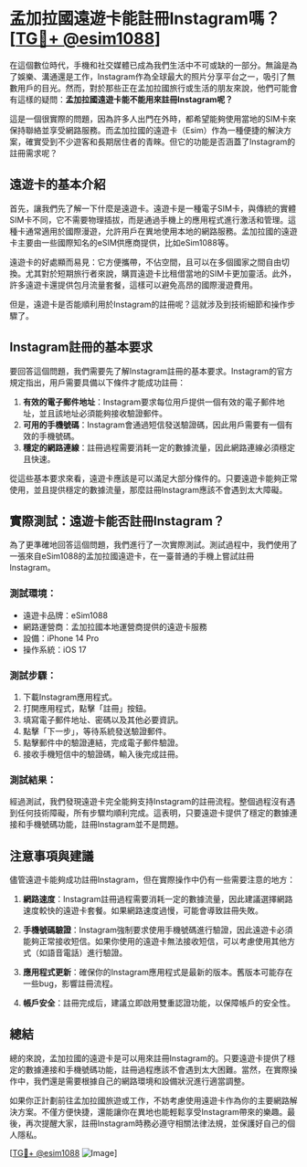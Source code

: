 # 孟加拉國遠遊卡能註冊Instagram嗎？[[TG💪+ @esim1088](https://t.me/s/esim1088)]

在這個數位時代，手機和社交媒體已成為我們生活中不可或缺的一部分。無論是為了娛樂、溝通還是工作，Instagram作為全球最大的照片分享平台之一，吸引了無數用戶的目光。然而，對於那些正在孟加拉國旅行或生活的朋友來說，他們可能會有這樣的疑問：**孟加拉國遠遊卡能不能用來註冊Instagram呢？**

這是一個很實際的問題，因為許多人出門在外時，都希望能夠使用當地的SIM卡來保持聯絡並享受網路服務。而孟加拉國的遠遊卡（Esim）作為一種便捷的解決方案，確實受到不少遊客和長期居住者的青睞。但它的功能是否涵蓋了Instagram的註冊需求呢？

## 遠遊卡的基本介紹

首先，讓我們先了解一下什麼是遠遊卡。遠遊卡是一種電子SIM卡，與傳統的實體SIM卡不同，它不需要物理插拔，而是通過手機上的應用程式進行激活和管理。這種卡通常適用於國際漫遊，允許用戶在異地使用本地的網路服務。孟加拉國的遠遊卡主要由一些國際知名的eSIM供應商提供，比如eSim1088等。

遠遊卡的好處顯而易見：它方便攜帶，不佔空間，且可以在多個國家之間自由切換。尤其對於短期旅行者來說，購買遠遊卡比租借當地的SIM卡更加靈活。此外，許多遠遊卡還提供包月流量套餐，這樣可以避免高昂的國際漫遊費用。

但是，遠遊卡是否能順利用於Instagram的註冊呢？這就涉及到技術細節和操作步驟了。

## Instagram註冊的基本要求

要回答這個問題，我們需要先了解Instagram註冊的基本要求。Instagram的官方規定指出，用戶需要具備以下條件才能成功註冊：

1. **有效的電子郵件地址**：Instagram要求每位用戶提供一個有效的電子郵件地址，並且該地址必須能夠接收驗證郵件。
2. **可用的手機號碼**：Instagram會通過短信發送驗證碼，因此用戶需要有一個有效的手機號碼。
3. **穩定的網路連線**：註冊過程需要消耗一定的數據流量，因此網路連線必須穩定且快速。

從這些基本要求來看，遠遊卡應該是可以滿足大部分條件的。只要遠遊卡能夠正常使用，並且提供穩定的數據流量，那麼註冊Instagram應該不會遇到太大障礙。

## 實際測試：遠遊卡能否註冊Instagram？

為了更準確地回答這個問題，我們進行了一次實際測試。測試過程中，我們使用了一張來自eSim1088的孟加拉國遠遊卡，在一臺普通的手機上嘗試註冊Instagram。

### 測試環境：
- 遠遊卡品牌：eSim1088
- 網路運營商：孟加拉國本地運營商提供的遠遊卡服務
- 設備：iPhone 14 Pro
- 操作系統：iOS 17

### 測試步驟：
1. 下載Instagram應用程式。
2. 打開應用程式，點擊「註冊」按鈕。
3. 填寫電子郵件地址、密碼以及其他必要資訊。
4. 點擊「下一步」，等待系統發送驗證郵件。
5. 點擊郵件中的驗證連結，完成電子郵件驗證。
6. 接收手機短信中的驗證碼，輸入後完成註冊。

### 測試結果：
經過測試，我們發現遠遊卡完全能夠支持Instagram的註冊流程。整個過程沒有遇到任何技術障礙，所有步驟均順利完成。這表明，只要遠遊卡提供了穩定的數據連接和手機號碼功能，註冊Instagram並不是問題。

## 注意事項與建議

儘管遠遊卡能夠成功註冊Instagram，但在實際操作中仍有一些需要注意的地方：

1. **網路速度**：Instagram註冊過程需要消耗一定的數據流量，因此建議選擇網路速度較快的遠遊卡套餐。如果網路速度過慢，可能會導致註冊失敗。
   
2. **手機號碼驗證**：Instagram強制要求使用手機號碼進行驗證，因此遠遊卡必須能夠正常接收短信。如果你使用的遠遊卡無法接收短信，可以考慮使用其他方式（如語音電話）進行驗證。

3. **應用程式更新**：確保你的Instagram應用程式是最新的版本。舊版本可能存在一些bug，影響註冊流程。

4. **帳戶安全**：註冊完成后，建議立即啟用雙重認證功能，以保障帳戶的安全性。

## 總結

總的來說，孟加拉國的遠遊卡是可以用來註冊Instagram的。只要遠遊卡提供了穩定的數據連接和手機號碼功能，註冊過程應該不會遇到太大困難。當然，在實際操作中，我們還是需要根據自己的網路環境和設備狀況進行適當調整。

如果你正計劃前往孟加拉國旅遊或工作，不妨考慮使用遠遊卡作為你的主要網路解決方案。不僅方便快捷，還能讓你在異地也能輕鬆享受Instagram帶來的樂趣。最後，再次提醒大家，註冊Instagram時務必遵守相關法律法規，並保護好自己的個人隱私。

[[TG💪+ @esim1088](https://t.me/s/esim1088) ![Image](https://i.postimg.cc/4NQfJmqS/Snipaste-2025-05-13-00-14-12.png)]